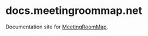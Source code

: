 # docs.meetingroommap.net
Documentation site for <a href="https://www.meetingroommap.net">MeetingRoomMap</a>.
